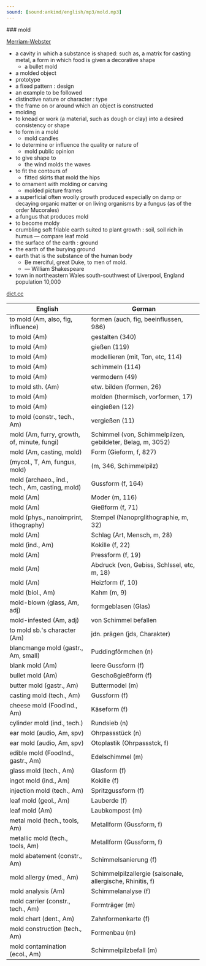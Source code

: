 ```yaml
---
sound: [sound:ankimd/english/mp3/mold.mp3]
---
```


\### mold

[Merriam-Webster](https://www.merriam-webster.com/dictionary/mold)

- a cavity in which a substance is shaped: such as, a matrix for casting metal, a form in which food is given a decorative shape
    - a bullet mold
- a molded object
- prototype
- a fixed pattern : design
- an example to be followed
- distinctive nature or character : type
- the frame on or around which an object is constructed
- molding
- to knead or work (a material, such as dough or clay) into a desired consistency or shape
- to form in a mold
    - mold candles
- to determine or influence the quality or nature of
    - mold public opinion
- to give shape to
    - the wind molds the waves
- to fit the contours of
    - fitted skirts that mold the hips
- to ornament with molding or carving
    - molded picture frames
- a superficial often woolly growth produced especially on damp or decaying organic matter or on living organisms by a fungus (as of the order Mucorales)
- a fungus that produces mold
- to become moldy
- crumbling soft friable earth suited to plant growth : soil, soil rich in humus — compare leaf mold
- the surface of the earth : ground
- the earth of the burying ground
- earth that is the substance of the human body
    - Be merciful, great Duke, to men of mold.
    - — William Shakespeare
- town in northeastern Wales south-southwest of Liverpool, England population 10,000

[dict.cc](https://www.dict.cc/mold)

| English        | German       |
| -------------- | ------------ |
| to mold (Am, also, fig, influence) | formen (auch, fig, beeinflussen, 986) |
| to mold (Am) | gestalten (340) |
| to mold (Am) | gießen (119) |
| to mold (Am) | modellieren (mit, Ton, etc, 114) |
| to mold (Am) | schimmeln (114) |
| to mold (Am) | vermodern (49) |
| to mold sth. (Am) | etw. bilden (formen, 26) |
| to mold (Am) | molden (thermisch, vorformen, 17) |
| to mold (Am) | eingießen (12) |
| to mold (constr., tech., Am) | vergießen (11) |
| mold (Am, furry, growth, of, minute, fungi) | Schimmel (von, Schimmelpilzen, gebildeter, Belag, m, 3052) |
| mold (Am, casting, mold) | Form (Gieform, f, 827) |
|  (mycol., T, Am, fungus, mold) |  (m, 346, Schimmelpilz) |
| mold (archaeo., ind., tech., Am, casting, mold) | Gussform (f, 164) |
| mold (Am) | Moder (m, 116) |
| mold (Am) | Gießform (f, 71) |
| mold (phys., nanoimprint, lithography) | Stempel (Nanoprglithographie, m, 32) |
| mold (Am) | Schlag (Art, Mensch, m, 28) |
| mold (ind., Am) | Kokille (f, 22) |
| mold (Am) | Pressform (f, 19) |
| mold (Am) | Abdruck (von, Gebiss, Schlssel, etc, m, 18) |
| mold (Am) | Heizform (f, 10) |
| mold (biol., Am) | Kahm (m, 9) |
| mold-blown (glass, Am, adj) | formgeblasen (Glas) |
| mold-infested (Am, adj) | von Schimmel befallen |
| to mold sb.'s character (Am) | jdn. prägen (jds, Charakter) |
| blancmange mold (gastr., Am, small) | Puddingförmchen (n) |
| blank mold (Am) | leere Gussform (f) |
| bullet mold (Am) | Geschoßgießform (f) |
| butter mold (gastr., Am) | Buttermodel (m) |
| casting mold (tech., Am) | Gussform (f) |
| cheese mold (FoodInd., Am) | Käseform (f) |
| cylinder mold (ind., tech.) | Rundsieb (n) |
| ear mold (audio, Am, spv) | Ohrpassstück (n) |
| ear mold (audio, Am, spv) | Otoplastik (Ohrpassstck, f) |
| edible mold (FoodInd., gastr., Am) | Edelschimmel (m) |
| glass mold (tech., Am) | Glasform (f) |
| ingot mold (ind., Am) | Kokille (f) |
| injection mold (tech., Am) | Spritzgussform (f) |
| leaf mold (geol., Am) | Lauberde (f) |
| leaf mold (Am) | Laubkompost (m) |
| metal mold (tech., tools, Am) | Metallform (Gussform, f) |
| metallic mold (tech., tools, Am) | Metallform (Gussform, f) |
| mold abatement (constr., Am) | Schimmelsanierung (f) |
| mold allergy (med., Am) | Schimmelpilzallergie (saisonale, allergische, Rhinitis, f) |
| mold analysis (Am) | Schimmelanalyse (f) |
| mold carrier (constr., tech., Am) | Formträger (m) |
| mold chart (dent., Am) | Zahnformenkarte (f) |
| mold construction (tech., Am) | Formenbau (m) |
| mold contamination (ecol., Am) | Schimmelpilzbefall (m) |
